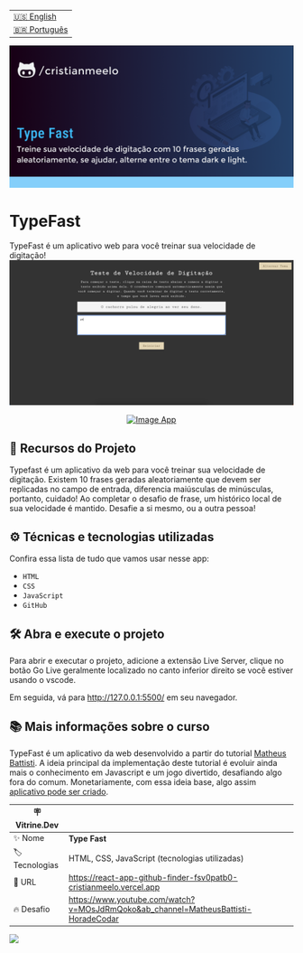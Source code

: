 <table align="right">
  <tr>
    <td>
      <a href="README-en.md">🇺🇸 English</a>
    </td>
  </tr>
  <tr>
    <td>
      <a href="README.md">🇧🇷 Português</a>
    </td>
  </tr>
</table>

![TypeFast](https://raw.githubusercontent.com/cristianmeelo/js-app-type-fast/main/thumbnail.png)

# TypeFast

TypeFast é um aplicativo web para você treinar sua velocidade de digitação! <img src="screencapture.png" alt="Imagem do TypeFast">

<div align="center">
<a href="https://react-app-github-finder-fsv0patb0-cristianmeelo.vercel.app"/>
  <img src="https://img.shields.io/badge/-CONFIRA%20AQUI-red" alt="Image App" >
</a>
</div>

## 🔨 Recursos do Projeto

Typefast é um aplicativo da web para você treinar sua velocidade de digitação. Existem 10 frases geradas aleatoriamente que devem ser replicadas no campo de entrada, diferencia maiúsculas de minúsculas, portanto, cuidado! Ao completar o desafio de frase, um histórico local de sua velocidade é mantido. Desafie a si mesmo, ou a outra pessoa!

## ⚙️ Técnicas e tecnologias utilizadas

Confira essa lista de tudo que vamos usar nesse app:

- `HTML`
- `CSS`
- `JavaScript`
- `GitHub`

## 🛠️ Abra e execute o projeto

Para abrir e executar o projeto, adicione a extensão Live Server, clique no botão Go Live geralmente localizado no canto inferior direito se você estiver usando o vscode.

Em seguida, vá para http://127.0.0.1:5500/ em seu navegador.

## 📚 Mais informações sobre o curso

TypeFast é um aplicativo da web desenvolvido a partir do tutorial [Matheus Battisti](https://www.youtube.com/@MatheusBattisti). A ideia principal da implementação deste tutorial é evoluir ainda mais o conhecimento em Javascript e um jogo divertido, desafiando algo fora do comum. Monetariamente, com essa ideia base, algo assim [aplicativo pode ser criado](https://www.ratatype.com.br/).

| :placard: Vitrine.Dev |                                                                                    |
| --------------------- | ---------------------------------------------------------------------------------- |
| :sparkles: Nome       | **Type Fast**                                                                      |
| :label: Tecnologias   | HTML, CSS, JavaScript (tecnologias utilizadas)                                     |
| :rocket: URL          | https://react-app-github-finder-fsv0patb0-cristianmeelo.vercel.app                 |
| :fire: Desafio        | https://www.youtube.com/watch?v=MOsJdRmQoko&ab_channel=MatheusBattisti-HoradeCodar |

![](https://github.com/cristianmeelo/react-app-freelando/blob/main/thumbnail-mockup.png?raw=true#vitrinedev)
